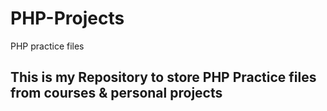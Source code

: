 # PHP-Projects
PHP practice files

## This is my Repository to store PHP Practice files from courses & personal projects
